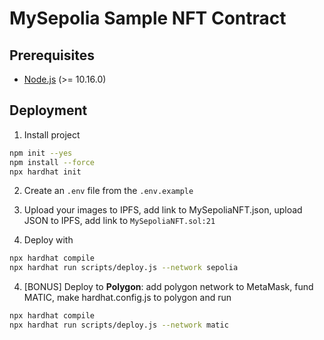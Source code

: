 # MySepolia Sample NFT Contract

## Prerequisites

- [Node.js](https://nodejs.org/en/) (>= 10.16.0)

## Deployment

1. Install project

```bash
npm init --yes
npm install --force
npx hardhat init
```

2. Create an `.env` file from the `.env.example`

3. Upload your images to IPFS, add link to MySepoliaNFT.json, upload JSON to IPFS, add link to ``MySepoliaNFT.sol:21``

3. Deploy with

```bash
npx hardhat compile
npx hardhat run scripts/deploy.js --network sepolia
```

4. [BONUS] Deploy to **Polygon**: add polygon network to MetaMask, fund MATIC, make hardhat.config.js to polygon and run

```bash
npx hardhat compile
npx hardhat run scripts/deploy.js --network matic
```
